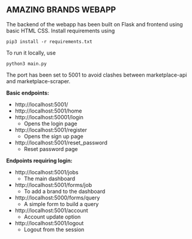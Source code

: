 ## AMAZING BRANDS WEBAPP

The backend of the webapp has been built on Flask and frontend using basic HTML CSS. 
Install requirements using
```
pip3 install -r requirements.txt
```
To run it locally, use
```
python3 main.py
``` 
The port has been set to 5001 to avoid clashes between marketplace-api and marketplace-scraper.


**Basic endpoints:** 

- http://localhost:5001/  
- http://localhost:5001/home  
- http://localhost:50001/login 
  - Opens the login page
- http://localhost:5001/register
  - Opens the sign up page
- http://localhost:5001/reset_password
  - Reset password page
  

**Endpoints requiring login:**  

- http://localhost:5001/jobs
  - The main dashboard
- http://localhost:5001/forms/job
  - To add a brand to the dashboard
- http://localhost:5000/forms/query
  - A simple form to build a query
- http://localhost:5001/account
  - Account update option
- http://localhost:5001/logout
  - Logout from the session
